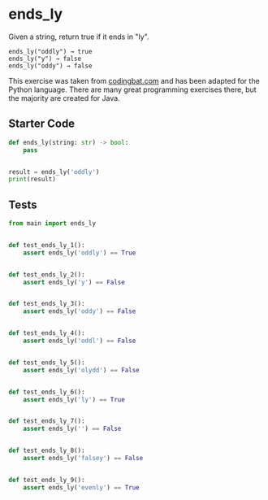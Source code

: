 # ends_ly





Given a string, return true if it ends in "ly".

```
ends_ly("oddly") → true
ends_ly("y") → false
ends_ly("oddy") → false
```

This exercise was taken from [codingbat.com](https://codingbat.com/prob/p103895) and has been adapted for the Python language. There are many great programming exercises there, but the majority are created for Java.

## Starter Code
```python
def ends_ly(string: str) -> bool:
    pass


result = ends_ly('oddly')
print(result)
```

## Tests
```python
from main import ends_ly


def test_ends_ly_1():
    assert ends_ly('oddly') == True


def test_ends_ly_2():
    assert ends_ly('y') == False


def test_ends_ly_3():
    assert ends_ly('oddy') == False


def test_ends_ly_4():
    assert ends_ly('oddl') == False


def test_ends_ly_5():
    assert ends_ly('olydd') == False


def test_ends_ly_6():
    assert ends_ly('ly') == True


def test_ends_ly_7():
    assert ends_ly('') == False


def test_ends_ly_8():
    assert ends_ly('falsey') == False


def test_ends_ly_9():
    assert ends_ly('evenly') == True
```
